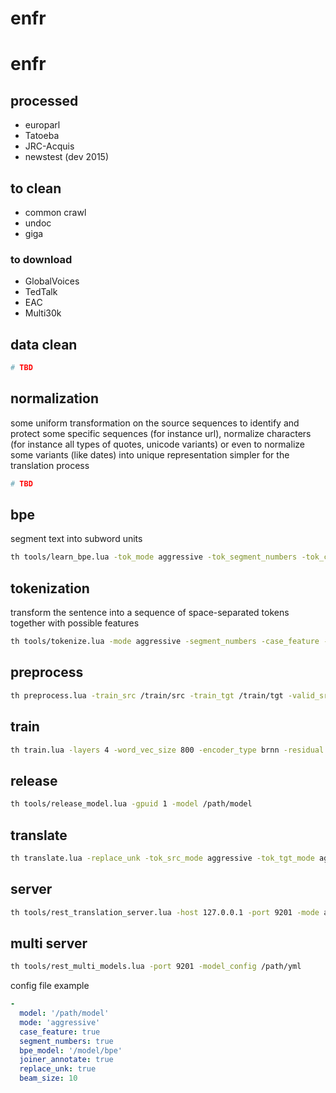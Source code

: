 # enfr

# enfr

## processed
- europarl
- Tatoeba 
- JRC-Acquis
- newstest (dev 2015)

## to clean
- common crawl
- undoc
- giga

### to download
- GlobalVoices
- TedTalk
- EAC
- Multi30k

## data clean
```bash
# TBD
```

## normalization
some uniform transformation on the source sequences to identify and protect some specific sequences (for instance url), normalize characters (for instance all types of quotes, unicode variants) or even to normalize some variants (like dates) into unique representation simpler for the translation process
```bash
# TBD
```

## bpe
segment text into subword units
```bash
th tools/learn_bpe.lua -tok_mode aggressive -tok_segment_numbers -tok_case_feature -size 32000 -save_bpe /path/to/bpe < /path/to/input
```

## tokenization
transform the sentence into a sequence of space-separated tokens together with possible features
```bash
th tools/tokenize.lua -mode aggressive -segment_numbers -case_feature -joiner_annotate -nparallel 20 -bpe_model /path/to/bpe < /path/to/input > /path/to/input_tok
```

## preprocess
```bash
th preprocess.lua -train_src /train/src -train_tgt /train/tgt -valid_src /valid/src -valid_tgt /valid/tgt -save_data /save/data -src_vocab_size 50000
```

## train
```bash
th train.lua -layers 4 -word_vec_size 800 -encoder_type brnn -residual -rnn_size 800 -start_decay_at 6 -end_epoch 20 -gpuid 1 -data /load/data -save_model /save/model -log_file /save/log
```

## release
```bash
th tools/release_model.lua -gpuid 1 -model /path/model
```

## translate
```bash
th translate.lua -replace_unk -tok_src_mode aggressive -tok_tgt_mode aggressive -tok_src_case_feature -tok_tgt_case_feature -tok_src_segment_numbers -tok_tgt_segment_numbers -tok_src_joiner_annotate -tok_tgt_joiner_annotate -detokenize_output -beam_size 10 -tok_src_bpe_model /src/bpe -tok_tgt_bpe_model /tgt/bpe -model /path/model -src /path/src -output /path/output
```

## server
```bash
th tools/rest_translation_server.lua -host 127.0.0.1 -port 9201 -mode aggressive -segment_numbers -joiner_annotate -replace_unk -beam_size 10 -case_feature -bpe_model /path/bpe -model /path/model 
```

## multi server
```bash
th tools/rest_multi_models.lua -port 9201 -model_config /path/yml
```
config file example
```yaml
-
  model: '/path/model'
  mode: 'aggressive'
  case_feature: true
  segment_numbers: true
  bpe_model: '/model/bpe'
  joiner_annotate: true
  replace_unk: true
  beam_size: 10
```


